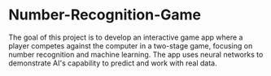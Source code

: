 # Number-Recognition-Game
The goal of this project is to develop an interactive game app where a player competes against the computer in a two-stage game, focusing on number recognition and machine learning. The app uses neural networks to demonstrate AI's capability to predict and work with real data.
